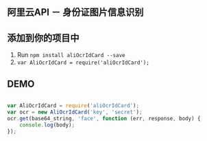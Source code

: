 ## 阿里云API － 身份证图片信息识别

## 添加到你的项目中

1. Run `npm install aliOcrIdCard --save`
2. `var AliOcrIdCard = require('aliOcrIdCard');`

## DEMO

```javascript

var AliOcrIdCard = require('aliOcrIdCard');
var ocr = new AliOcrIdCard('key', 'secret');
ocr.get(base64_string, 'face', function (err, response, body) {
    console.log(body);
});

```